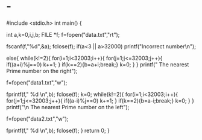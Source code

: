 # -
#include <stdio.h>
int main()
{
    
    
int a,k=0,i,j,b;
FILE *f;
f=fopen("data.txt","rt");

fscanf(f,"%d",&a);
fclose(f);
if(a<3 || a>32000)
printf("Incorrect number\n");

else{
while(k!=2){
for(i=1;i<32003;i++){
for(j=1;j<=32003;j++){
if((a+i)%j==0) k+=1;
}
if(k==2){b=a+i;break;}
k=0;
}
}
printf(" The nearest Prime number on the right");

f=fopen("data1.txt","w");

fprintf(f," %d \n",b);
fclose(f);
k=0;
while(k!=2){
for(i=1;i<32003;i++){
for(j=1;j<=32003;j++){
if((a-i)%j==0) k+=1;
}
if(k==2){b=a-i;break;}
k=0;
}
}
printf("\n The nearest Prime number on the left");

f=fopen("data2.txt","w");

fprintf(f," %d \n",b);
fclose(f);
}
return 0;
}


